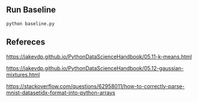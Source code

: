 
## Run Baseline 

```
python baseline.py 
```

## Refereces

https://jakevdp.github.io/PythonDataScienceHandbook/05.11-k-means.html

https://jakevdp.github.io/PythonDataScienceHandbook/05.12-gaussian-mixtures.html

https://stackoverflow.com/questions/62958011/how-to-correctly-parse-mnist-datasetidx-format-into-python-arrays
